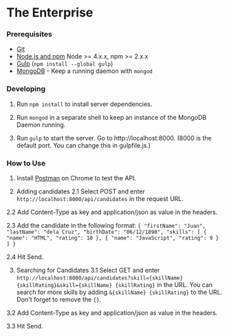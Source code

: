 # The Enterprise

### Prerequisites

- [Git](https://git-scm.com/)
- [Node.js and npm](nodejs.org) Node >= 4.x.x, npm >= 2.x.x
- [Gulp](http://gulpjs.com/) (`npm install --global gulp`)
- [MongoDB](https://www.mongodb.org/) - Keep a running daemon with `mongod`

### Developing
1. Run `npm install` to install server dependencies.

2. Run `mongod` in a separate shell to keep an instance of the MongoDB Daemon running.

3. Run `gulp` to start the server. Go to http://localhost:8000. (8000 is the default port. You can change this in gulpfile.js.)

### How to Use
1. Install [Postman](https://chrome.google.com/webstore/detail/postman/fhbjgbiflinjbdggehcddcbncdddomop?hl=en) on Chrome to test the API.

2. Adding candidates
  2.1 Select POST and enter `http://localhost:8000/api/candidates` in the request URL.
  
  2.2 Add Content-Type as key and application/json as value in the headers.
  
  2.3 Add the candidate in the following format:
    ```
    {
      "firstName": "Juan",
      "lastName": "dela Cruz",
      "birthDate": "06/12/1898",
      "skills": [
        { "name": "HTML", "rating": 10 },
        { "name": "JavaScript", "rating": 9 }
      ]
    }
    ```
    
  2.4 Hit Send.
  
3. Searching for Candidates
  3.1 Select GET and enter `http://localhost:8000/api/candidates?skill={skillName} {skillRating}&skill={skillName} {skillRating}` in the URL. You can search for more skills by adding `&{skillName} {skillRating}` to the URL. Don't forget to remove the `{}`.
  
  3.2 Add Content-Type as key and application/json as value in the headers.
  
  3.3 Hit Send.
